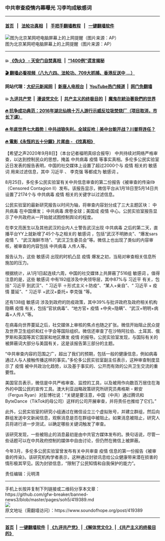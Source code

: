 ### 中共审查疫情内幕曝光 习李均成敏感词
------------------------

#### [首页](https://github.com/gfw-breaker/banned-news3/blob/master/README.md) &nbsp;&nbsp;|&nbsp;&nbsp; [法轮功真相](https://github.com/begood0513/basic/blob/master/README.md)  &nbsp;&nbsp;|&nbsp;&nbsp; [手把手翻墙教程](https://github.com/gfw-breaker/guides/wiki)  &nbsp;&nbsp;|&nbsp;&nbsp; [一键翻墙软件](https://github.com/gfw-breaker/nogfw/blob/master/README.md)  



<div><img alt="图为北京某网吧电脑屏幕上的上网提醒（图片来源：AP）" src="https://img.soundofhope.org/2020-09/88-1599557880558.jpg"/>
<br/><figcaption class="caption">
 图为北京某网吧电脑屏幕上的上网提醒（图片来源：AP）
</figcaption></div><hr/>

#### 💥 [《伪火》 - 天安门自焚真相 ](http://141.164.51.119:10000/videos/blog/weihuo.html)&nbsp; |&nbsp; [“1400例”谎言揭秘  ](http://141.164.51.119:10000/videos/blog/jiexi1400.html)

#### [ 🎬  翻墙必看视频（八九六四、法轮功、709大抓捕、香港反送中 ...）](https://github.com/gfw-breaker/links/blob/master/banned.md)

#### 网站代理：[大纪元新闻网](http://167.172.10.89:10080/gb/) &nbsp;|&nbsp; [新唐人电视台](http://167.172.10.89:8808/gb/)  &nbsp;|&nbsp; [YouTube热门频道](http://158.247.203.241/youtube.html) &nbsp;|&nbsp; [网门免翻墙](http://158.247.203.241:11000/show.aspx?name=ogHome)

#### 💥 [九评共产党](http://141.164.51.119:10000/videos/res/jiuping/)&nbsp; |&nbsp; [漫谈党文化](http://141.164.51.119:10000/videos/res/mtdwh/)&nbsp; |&nbsp; [共产主义的终极目的](http://141.164.51.119:10000/videos/res/zjmd/)&nbsp; |&nbsp; [魔鬼在統治著我們的世界](http://141.164.51.119:10000/videos/res/TheSpecter/)  

#### [ 🔥  抗争成功典范：2016年湖北仙桃十万人游行示威反垃圾焚烧厂（项目取消，市长下课）](http://141.164.51.119:10000/videos/news/xiantao.html)

#### [ 🔥  年底世界七大趋势｜中共战狼失利，全球反呛｜美中台能开战？川普将连任？](http://141.164.51.119:10000/videos/news/tanghao02.html)

#### [ 🔥  電影《永恆的五十分鐘》片尾曲 - 《找真相》](http://141.164.51.119:10000/videos/news/../legend/index.html)

<div><div class="Content__Wrapper sc-1bvya0-0 grZQxZ">
 <p class="meta-top">
  <span class="meta">
   【希望之声2020年9月8日】（本台记者福明真综合报导）
  </span>
  中共持续对网络严格审查，以达到控制民众的思想，掩盖
  <ok href="/term/248971">
   中共病毒
  </ok>
  <ok href="/term/16057">
   疫情
  </ok>
  等事实真相。多伦多公民实验室近日发表的报告表明，中国的社交媒体上设置了超过2000个与
  <ok href="/term/16057">
   疫情
  </ok>
  相关的
  <ok href="/term/12608">
   敏感词
  </ok>
  用来过滤信息，其中
  <ok href="/term/1063">
   习近平
  </ok>
  、
  <ok href="/term/1429">
   李克强
  </ok>
  等都成为
  <ok href="/term/12608">
   敏感词
  </ok>
  。
 </p>
 <p>
  8月25日，多伦多公民实验室有关中共信息审查的第二份报告《被审查的传染II》（Censored Contagion II）发布。该报告显示，微信平台从1月18日至5月14日共设置了2174个与
  <ok href="/term/248971">
   中共病毒
  </ok>
  <ok href="/term/16057">
   疫情
  </ok>
  相关的关键字以过滤信息。
 </p>
 <div class="AD_Embed__Wrap-sc-1xslmin-0 igMuqX module desktop">
  <div>
  </div>
 </div>
 <p>
  公民实验室的最新研究报告以时间为轴，将审查内容划分成了三大主题区块：
  <ok href="/term/248971">
   中共病毒
  </ok>
  在中国爆发；
  <ok href="/term/248971">
   中共病毒
  </ok>
  席卷全球；美国成
  <ok href="/term/16057">
   疫情
  </ok>
  中心。公民实验室报告显示了中共政府从一开始就试图控制舆论的程度。
 </p>
 <p>
  在李文亮医生以及其他武汉的业内人士警告武汉出现
  <ok href="/term/248971">
   中共病毒
  </ok>
  之后的第二天，直播平台YY上就新增了45个与之相关的
  <ok href="/term/12608">
   敏感词
  </ok>
  ，包括“武汉不明肺炎”、“爆发sars
  <ok href="/term/16057">
   疫情
  </ok>
  ”、“武汉海鲜市场”、“武汉卫生委员会”等。微信上也出现了类似的内容审核，被审查的内容包括
  <ok href="/term/248971">
   中共病毒
  </ok>
  人传人等。
 </p>
 <p>
  报告认为，这些
  <ok href="/term/12608">
   敏感词
  </ok>
  出现的时机凸显
  <ok href="/term/16057">
   疫情
  </ok>
  爆发之初，当局对审查相关信息所施加的压力。
 </p>
 <p>
  根据统计，从1月1日起连续六周，中国的社交媒体上共屏蔽了516组
  <ok href="/term/12608">
   敏感词
  </ok>
  。值得注意的是，这些
  <ok href="/term/12608">
   敏感词
  </ok>
  中有192组涉及中央领导层，其中87%与
  <ok href="/term/1063">
   习近平
  </ok>
  有关，包括“
  <ok href="/term/1063">
   习近平
  </ok>
  到武汉”、“
  <ok href="/term/1063">
   习近平
  </ok>
  ＋形式主义＋防疫”、“某人+亲自”、“
  <ok href="/term/1063">
   习近平
  </ok>
  +
  <ok href="/term/16057">
   疫情
  </ok>
  蔓延”、“
  <ok href="/term/1063">
   习近平
  </ok>
  +武汉+委托+
  <ok href="/term/1429">
   李克强
  </ok>
  ”等。
 </p>
 <p>
  还有138组
  <ok href="/term/12608">
   敏感词
  </ok>
  涉及到政府的防疫政策，其中39%与批评政府及政府相关机构隐瞒
  <ok href="/term/16057">
   疫情
  </ok>
  有关，包括“官状病毒”、“地方官+
  <ok href="/term/16057">
   疫情
  </ok>
  +中央+隐瞒”、“武汉+明明+病毒+人传人”等。
 </p>
 <p>
  在病毒向世界蔓延之后，社交媒体上审核的焦点也随之扩张。微信开始阻止民众提及世界卫生组织和红十字会等国际组织。微信还审查了在沙特阿拉伯、土耳其、俄罗斯和英国等其它国家和地区爆发
  <ok href="/term/16057">
   疫情
  </ok>
  的报导。公民实验室发现，与国际有关的被屏蔽词大部分与美国有关，这是该报告第三部分的主题。
 </p>
 <p>
  “中共审查内容的范围之广，超出了我们的预期，包括一般的健康信息，例如病毒通过人与人接触传播这样的事实。”多伦多公民实验室副主任表示，这种审查制度显示了
  <ok href="/term/16057">
   疫情
  </ok>
  被中共政治化趋势，以及基于事实的、公开而有效的公共卫生交流的重要性。
 </p>
 <p>
  美国官员表示，微信是中共严格审查、监控的工具，以及被用作向数百万居住在海外的中国公民的宣传工具。澳大利亚战略政策研究所研究员弗格斯・赖安（Fergus Ryan）对彭博社说：“关键是要注意，中国（中共）通过腾讯和ByteDance（TikTok的母公司）这样的公司开展审查，并将责任也推给了它们。”
 </p>
 <p>
  此外，公民实验室的研究小组通过在微信设立三个虚拟账号，并建立群组，然后向群组发送中文新闻信息，观察消息是否在群组中被阻止。如果消息被阻止，研究人员将进行进一步测试，以确定哪些关键词触发了审查。
 </p>
 <p>
  该研究发现，一些被阻止的消息最初是由中共官方媒体发布的。换句话说，尽管一些话题可以在中共政府控制的媒体中自由讨论，但仍然在微信上被屏蔽。
 </p>
 <p>
  今年3月，多伦多公民实验室曾发布有关中共审查
  <ok href="/term/16057">
   疫情
  </ok>
  信息的第一份报告《被审查的传染》。该研究机构学者表示，这种通过封锁讯息给公众健康带来潜在损害的情形极其罕见。因为封锁信息，“限制了公民知情和自我保护的能力”。
 </p>
 <p class="meta-btm">
  责任编辑：元明清
 </p>
</div>
</div>
<hr/>
手机上长按并复制下列链接或二维码分享本文章：<br/>
https://github.com/gfw-breaker/banned-news3/blob/master/pages/soh5/419389.md <br/>
<a href='https://github.com/gfw-breaker/banned-news3/blob/master/pages/soh5/419389.md'><img src='https://github.com/gfw-breaker/banned-news3/blob/master/pages/soh5/419389.md.png'/></a> <br/>
原文地址（需翻墙访问）：https://www.soundofhope.org/post/419389


------------------------
#### [首页](https://github.com/gfw-breaker/banned-news3/blob/master/README.md) &nbsp;|&nbsp; [一键翻墙软件](https://github.com/gfw-breaker/nogfw/blob/master/README.md) &nbsp;| [《九评共产党》](https://github.com/gfw-breaker/9ping.md/blob/master/README.md#九评之一评共产党是什么) | [《解体党文化》](https://github.com/gfw-breaker/jtdwh.md/blob/master/README.md) | [《共产主义的终极目的》](https://github.com/gfw-breaker/gczydzjmd.md/blob/master/README.md)


<img src='http://gfw-breaker.win/banned-news3/pages/soh5/419389.md' width='0px' height='0px'/>